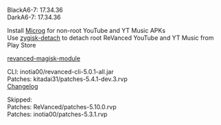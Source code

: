 BlackA6-7: 17.34.36  
DarkA6-7: 17.34.36  

Install [Microg](https://github.com/ReVanced/GmsCore/releases) for non-root YouTube and YT Music APKs  
Use [zygisk-detach](https://github.com/j-hc/zygisk-detach) to detach root ReVanced YouTube and YT Music from Play Store  

[revanced-magisk-module](https://github.com/j-hc/revanced-magisk-module)
  
CLI: inotia00/revanced-cli-5.0.1-all.jar  
Patches: kitadai31/patches-5.4.1-dev.3.rvp  
[Changelog](https://github.com/kitadai31/revanced-patches-android6-7/releases/tag/v5.4.1-dev.3)  

Skipped:  
Patches: ReVanced/patches-5.10.0.rvp  
Patches: inotia00/patches-5.3.1.rvp    

